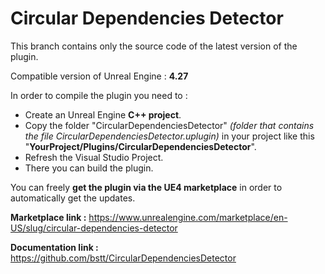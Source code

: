 # Circular Dependencies Detector

This branch contains only the source code of the latest version of the plugin.

Compatible version of Unreal Engine : **4.27**

In order to compile the plugin you need to :
- Create an Unreal Engine **C++ project**.
- Copy the folder "CircularDependenciesDetector" _(folder that contains the file CircularDependenciesDetector.uplugin)_ in your project like this "**YourProject/Plugins/CircularDependenciesDetector**".
- Refresh the Visual Studio Project.
- There you can build the plugin.

You can freely **get the plugin via the UE4 marketplace** in order to automatically get the updates.

**Marketplace link :** https://www.unrealengine.com/marketplace/en-US/slug/circular-dependencies-detector

**Documentation link :** https://github.com/bstt/CircularDependenciesDetector
